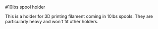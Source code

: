 #10lbs spool holder

This is a holder for 3D printing filament coming in 10lbs spools. They are particularly heavy and won't fit other holders. 